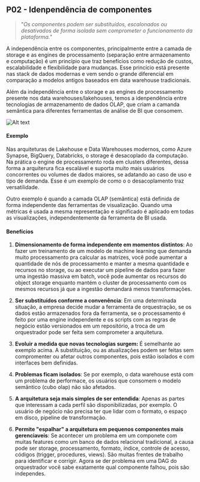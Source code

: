 ## P02 - Idenpendência de componentes
> "_Os componentes podem ser substituídos, escalonados ou desativados de forma isolada sem comprometer o funcionamento da plataforma._"

A independência entre os componentes, principalmente entre a camada de storage e as engines de processamento (separação entre armazenamento e computação) é um princípio que traz benefícios como redução de custos, escalabilidade e flexibilidade para mudanças. Esse princício está presente nas stack de dados modernas e vem sendo o grande diferencial em comparação a modelos antigos baseados em data warehouse tradicionais.

Além da independência entre o storage e as engines de processamento presente nos data warehouses/lakehouses, temos a idenpendência entre tecnologias de armazenamento de dados OLAP, que criam a camanda semântica para diferentes ferramentas de análise de BI que consomem. 

![Alt text](image-1.png)

#### Exemplo
Nas arquiteturas de Lakehouse e Data Warehouses modernos, como Azure Synapse, BigQuery, Databricks, o storage é desacoplado da computação. Na prática o engine de processamento roda em clusters diferentes, dessa forma a arquiterura fica escalável e suporta muito mais usuários concorrentes ou volumes de dados maiores, se adatando ao caso de uso e tipo de demanda. Esse é um exemplo de como o o desacoplamento traz versatilidade. 

Outro exemplo é quando a camada OLAP (semântica) está definida de forma independente das ferramentas de visualização. Quando uma métricas é usada a mesma representação e significado é aplicado em todas as visualizações, independentemente da ferramenta de BI usada.

#### Benefícios

1. **Dimensionamento de forma independente em momentos distintos**: Ao fazer um treinamento de um modelo de machine learning que demanda muito processamento pra calcular as matrizes, você pode aumentar a quantidade de nós de processamento e manter a mesma quantidade e recursos no storage, ou ao executar um pipeline de dados para fazer uma ingestão massiva em batch, você pode aumentar os recursos do object storage enquanto mantém o cluster de processamento com os mesmos recursos já que a ingestão demandará menos transformações.

2. **Ser substituídos conforme a convenência**: Em uma determinada situação, a empresa decide mudar a ferramenta de orquestração, se os dados estão armazenados fora da ferramenta, se o processamento é feito por uma engine independente e os scripts com as regras de negócio estão versionados em um repositório, a troca de um orquestrador pode ser feita sem comprometer a arquitetura.

3. **Evoluir a medida que novas tecnologias surgem:** É semelhante ao exemplo acima. A substituição, ou as atualizações podem ser feitas sem compromenter ou afetar outros componentes, pois estão isolados e com interfaces bem definidas.

4. **Problemas ficam isolados**: Se por exemplo, o data warehouse está com um problema de performace, os usuários que consomem o modelo semântico (cubo olap) não são afetados.

5. **A arquitetura seja mais simples de ser entendida**: Apenas as partes que interessam a cada perfil são disponibilizadas, por exemplo. O usuário de negócio não precisa ter que lidar com o formato, o espaço em disco, pipeline de transformação.

6. **Permite "espalhar" a arquitetura em pequenos componentes mais gerenciaveis**: Se acontecer um problema em um componete com muitas features como um banco de dados relacional tradicional, a causa pode ser storage, processamento, formato, índice, controle de acesso, códigos (trigger, procedures, views). São muitas frentes de trabalho para identificar e corrigir. Agora se der problema em uma DAG do orquestrador você sabe exatamente qual componente falhou, pois são independes.
